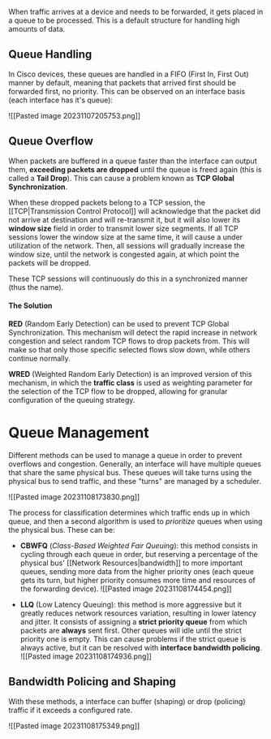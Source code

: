 When traffic arrives at a device and needs to be forwarded, it gets placed in a queue to be processed. This is a default structure for handling high amounts of data.

## Queue Handling

In Cisco devices, these queues are handled in a FIFO (First In, First Out) manner by default, meaning that packets that arrived first should be forwarded first, no priority. This can be observed on an interface basis (each interface has it's queue):

![[Pasted image 20231107205753.png]]

## Queue Overflow

When packets are buffered in a queue faster than the interface can output them, **exceeding packets are dropped** until the queue is freed again (this is called a **Tail Drop**). This can cause a problem known as **TCP Global Synchronization**.

When these dropped packets belong to a TCP session, the [[TCP|Transmission Control Protocol]] will acknowledge that the packet did not arrive at destination and will re-transmit it, but it will also lower its **window size** field in order to transmit lower size segments. If all TCP sessions lower the window size at the same time, it will cause a under utilization of the network. Then, all sessions will gradually increase the window size, until the network is congested again, at which point the packets will be dropped.

These TCP sessions will continuously do this in a synchronized manner (thus the name).

#### The Solution

**RED** (Random Early Detection) can be used to prevent TCP Global Synchronization. This mechanism will detect the rapid increase in network congestion and select random TCP flows to drop packets from. This will make so that only those specific selected flows slow down, while others continue normally.

**WRED** (Weighted Random Early Detection) is an improved version of this mechanism, in which the **traffic class** is used as weighting parameter for the selection of the TCP flow to be dropped, allowing for granular configuration of the queuing strategy.

# Queue Management

Different methods can be used to manage a queue in order to prevent overflows and congestion. Generally, an interface will have multiple queues that share the same physical bus. These queues will take turns using the physical bus to send traffic, and these "turns" are managed by a scheduler.

![[Pasted image 20231108173830.png]]

The process for classification determines which traffic ends up in which queue, and then a second algorithm is used to *prioritize* queues when using the physical bus. These can be:

- **CBWFQ** (*Class-Based Weighted Fair Queuing*): this method consists in cycling through each queue in order, but reserving a percentage of the physical bus' [[Network Resources|bandwidth]] to more important queues, sending more data from the higher priority ones (each queue gets its turn, but higher priority consumes more time and resources of the forwarding device).
![[Pasted image 20231108174454.png]]

- **LLQ** (Low Latency Queuing): this method is more aggressive but it greatly reduces network resources variation, resulting in lower latency and jitter. It consists of assigning a **strict priority queue** from which packets are **always** sent first. Other queues will idle until the strict priority one is empty. This can cause problems if the strict queue is always active, but it can be resolved with **interface bandwidth policing**.
![[Pasted image 20231108174936.png]]

## Bandwidth Policing and Shaping

With these methods, a interface can buffer (shaping) or drop (policing) traffic if it exceeds a configured rate.

![[Pasted image 20231108175349.png]]

